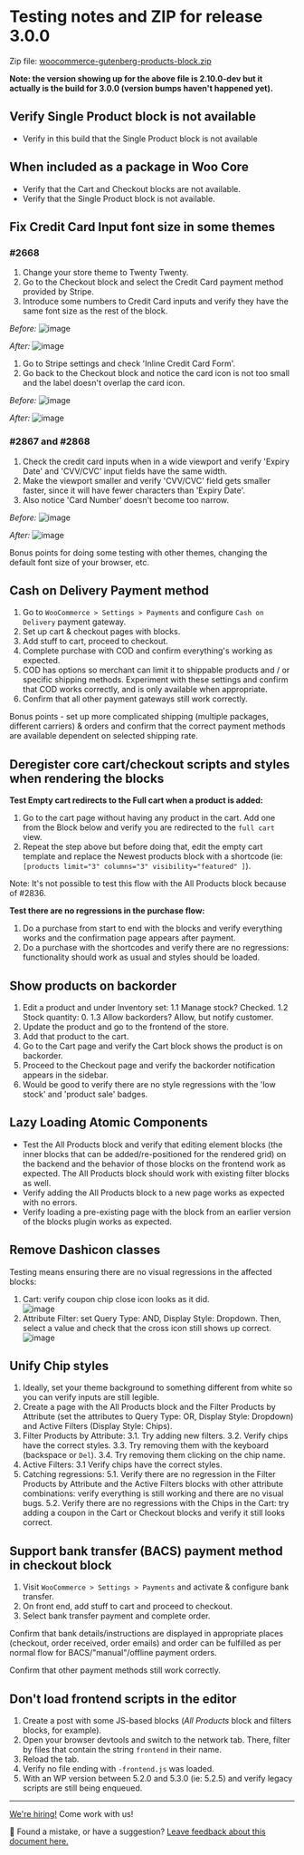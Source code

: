 # Testing notes and ZIP for release 3.0.0

Zip file: [woocommerce-gutenberg-products-block.zip](https://github.com/woocommerce/woocommerce-gutenberg-products-block/files/4953535/woocommerce-gutenberg-products-block.zip)

**Note: the version showing up for the above file is 2.10.0-dev but it actually is the build for 3.0.0 (version bumps haven't happened yet).**

## Verify Single Product block is not available

-   Verify in this build that the Single Product block is not available

## When included as a package in Woo Core

-   Verify that the Cart and Checkout blocks are not available.
-   Verify that the Single Product block is not available.

## Fix Credit Card Input font size in some themes

### #2668

1. Change your store theme to Twenty Twenty.
2. Go to the Checkout block and select the Credit Card payment method provided by Stripe.
3. Introduce some numbers to Credit Card inputs and verify they have the same font size as the rest of the block.

_Before:_
![image](https://user-images.githubusercontent.com/3616980/87529018-a854b200-c68e-11ea-954f-c1843e0bd341.png)

_After:_
![image](https://user-images.githubusercontent.com/3616980/87527780-e4871300-c68c-11ea-9549-92d59b1a544c.png)

1. Go to Stripe settings and check 'Inline Credit Card Form'.
2. Go back to the Checkout block and notice the card icon is not too small and the label doesn't overlap the card icon.

_Before:_
![image](https://user-images.githubusercontent.com/3616980/87528904-7d6a5e00-c68e-11ea-8a46-689817e0e985.png)

_After:_
![image](https://user-images.githubusercontent.com/3616980/87528730-33817800-c68e-11ea-92ab-e82e9de58d0b.png)

### #2867 and #2868

1. Check the credit card inputs when in a wide viewport and verify 'Expiry Date' and 'CVV/CVC' input fields have the same width.
2. Make the viewport smaller and verify 'CVV/CVC' field gets smaller faster, since it will have fewer characters than 'Expiry Date'.
3. Also notice 'Card Number' doesn't become too narrow.

_Before:_
![image](https://user-images.githubusercontent.com/3616980/87537963-c83ea280-c69b-11ea-89b9-0e3b5427cee9.png)

_After:_
![image](https://user-images.githubusercontent.com/3616980/87537884-a6ddb680-c69b-11ea-8e74-4aa806bd46fa.png)

Bonus points for doing some testing with other themes, changing the default font size of your browser, etc.

## Cash on Delivery Payment method

1. Go to `WooCommerce > Settings > Payments` and configure `Cash on Delivery` payment gateway.
2. Set up cart & checkout pages with blocks.
3. Add stuff to cart, proceed to checkout.
4. Complete purchase with COD and confirm everything's working as expected.
5. COD has options so merchant can limit it to shippable products and / or specific shipping methods. Experiment with these settings and confirm that COD works correctly, and is only available when appropriate.
6. Confirm that all other payment gateways still work correctly.

Bonus points - set up more complicated shipping (multiple packages, different carriers) & orders and confirm that the correct payment methods are available dependent on selected shipping rate.

## Deregister core cart/checkout scripts and styles when rendering the blocks

**Test Empty cart redirects to the Full cart when a product is added:**

1. Go to the cart page without having any product in the cart. Add one from the Block below and verify you are redirected to the `full cart` view.
1. Repeat the step above but before doing that, edit the empty cart template and replace the Newest products block with a shortcode (ie: `[products limit="3" columns="3" visibility="featured" ]`).

Note: It's not possible to test this flow with the All Products block because of #2836.

**Test there are no regressions in the purchase flow:**

1. Do a purchase from start to end with the blocks and verify everything works and the confirmation page appears after payment.
1. Do a purchase with the shortcodes and verify there are no regressions: functionality should work as usual and styles should be loaded.

## Show products on backorder

1. Edit a product and under Inventory set:
   1.1 Manage stock? Checked.
   1.2 Stock quantity: 0.
   1.3 Allow backorders? Allow, but notify customer.
2. Update the product and go to the frontend of the store.
3. Add that product to the cart.
4. Go to the Cart page and verify the Cart block shows the product is on backorder.
5. Proceed to the Checkout page and verify the backorder notification appears in the sidebar.
6. Would be good to verify there are no style regressions with the 'low stock' and 'product sale' badges.

## Lazy Loading Atomic Components

-   Test the All Products block and verify that editing element blocks (the inner blocks that can be added/re-positioned for the rendered grid) on the backend and the behavior of those blocks on the frontend work as expected. The All Products block should work with existing filter blocks as well.
-   Verify adding the All Products block to a new page works as expected with no errors.
-   Verify loading a pre-existing page with the block from an earlier version of the blocks plugin works as expected.

## Remove Dashicon classes

Testing means ensuring there are no visual regressions in the affected blocks:

1. Cart: verify coupon chip close icon looks as it did. \
   ![image](https://user-images.githubusercontent.com/3616980/87140895-816b3a00-c2a2-11ea-95a8-4b2d13ff308e.png)
2. Attribute Filter: set Query Type: AND, Display Style: Dropdown. Then, select a value and check that the cross icon still shows up correct. \
   ![image](https://user-images.githubusercontent.com/3616980/87140925-8cbe6580-c2a2-11ea-84da-24bd67923d0a.png)

## Unify Chip styles

1. Ideally, set your theme background to something different from white so you can verify inputs are still legible.
2. Create a page with the All Products block and the Filter Products by Attribute (set the attributes to Query Type: OR, Display Style: Dropdown) and Active Filters (Display Style: Chips).
3. Filter Products by Attribute:
   3.1. Try adding new filters.
   3.2. Verify chips have the correct styles.
   3.3. Try removing them with the keyboard (backspace or `Del`).
   3.4. Try removing them clicking on the chip name.
4. Active Filters:
   3.1 Verify chips have the correct styles.
5. Catching regressions:
   5.1. Verify there are no regression in the Filter Products by Attribute and the Active Filters blocks with other attribute combinations: verify everything is still working and there are no visual bugs.
   5.2. Verify there are no regressions with the Chips in the Cart: try adding a coupon in the Cart or Checkout blocks and verify it still looks correct.

## Support bank transfer (BACS) payment method in checkout block

1. Visit `WooCommerce > Settings > Payments` and activate & configure bank transfer.
2. On front end, add stuff to cart and proceed to checkout.
3. Select bank transfer payment and complete order.

Confirm that bank details/instructions are displayed in appropriate places (checkout, order received, order emails) and order can be fulfilled as per normal flow for BACS/"manual"/offline payment orders.

Confirm that other payment methods still work correctly.

## Don't load frontend scripts in the editor

1. Create a post with some JS-based blocks (_All Products_ block and filters blocks, for example).
2. Open your browser devtools and switch to the network tab. There, filter by files that contain the string `frontend` in their name.
3. Reload the tab.
4. Verify no file ending with `-frontend.js` was loaded.
5. With an WP version between 5.2.0 and 5.3.0 (ie: 5.2.5) and verify legacy scripts are still being enqueued.

<!-- FEEDBACK -->

---

[We're hiring!](https://woocommerce.com/careers/) Come work with us!

🐞 Found a mistake, or have a suggestion? [Leave feedback about this document here.](https://github.com/woocommerce/woocommerce-gutenberg-products-block/issues/new?assignees=&labels=type%3A+documentation&template=--doc-feedback.md&title=Feedback%20on%20./docs/testing/releases/300.md)

<!-- /FEEDBACK -->
